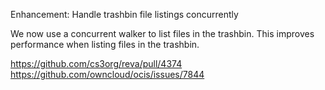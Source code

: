 Enhancement: Handle trashbin file listings concurrently

We now use a concurrent walker to list files in the trashbin. This
improves performance when listing files in the trashbin.

https://github.com/cs3org/reva/pull/4374
https://github.com/owncloud/ocis/issues/7844
